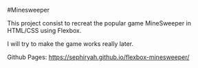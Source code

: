 #Minesweeper

This project consist to recreat the popular game MineSweeper in HTML/CSS using Flexbox.

I will try to make the game works really later.

Github Pages: https://sephiryah.github.io/flexbox-minesweeper/